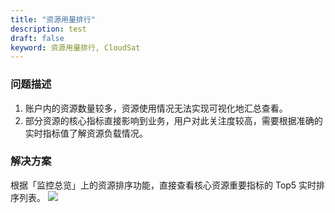 ```yaml
---
title: "资源用量排行"
description: test
draft: false
keyword: 资源用量排行, CloudSat
---
```



### 问题描述

1. 账户内的资源数量较多，资源使用情况无法实现可视化地汇总查看。
2. 部分资源的核心指标直接影响到业务，用户对此关注度较高，需要根据准确的实时指标值了解资源负载情况。

### 解决方案

根据「监控总览」上的资源排序功能，直接查看核心资源重要指标的 Top5 实时排序列表。
![](../best-practices.assets/20201104142142.png)